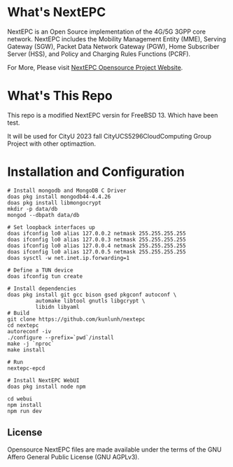 # What's NextEPC

NextEPC is an Open Source implementation of the 4G/5G 3GPP core network. NextEPC includes the Mobility Management Entity
(MME), Serving Gateway (SGW), Packet Data Network Gateway (PGW), Home Subscriber Server (HSS), and Policy and Charging
Rules Functions (PCRF).

For More, Please visit [NextEPC Opensource Project Website](https://nextepc.org).

# What's This Repo

This repo is a modified NextEPC versin for FreeBSD 13. Which have been test.

It will be used for CityU 2023 fall CityUCS5296CloudComputing Group Project with other optimaztion.


# Installation and Configuration

```
# Install mongodb and MongoDB C Driver
doas pkg install mongodb44-4.4.26
doas pkg install libmongocrypt
mkdir -p data/db
mongod --dbpath data/db

# Set loopback interfaces up
doas ifconfig lo0 alias 127.0.0.2 netmask 255.255.255.255
doas ifconfig lo0 alias 127.0.0.3 netmask 255.255.255.255
doas ifconfig lo0 alias 127.0.0.4 netmask 255.255.255.255
doas ifconfig lo0 alias 127.0.0.5 netmask 255.255.255.255
doas sysctl -w net.inet.ip.forwarding=1

# Define a TUN device
doas ifconfig tun create

# Install dependencies
doas pkg install git gcc bison gsed pkgconf autoconf \
         automake libtool gnutls libgcrypt \
         libidn libyaml
# Build
git clone https://github.com/kunlunh/nextepc
cd nextepc
autoreconf -iv
./configure --prefix=`pwd`/install
make -j `nproc`
make install

# Run
nextepc-epcd

# Install NextEPC WebUI
doas pkg install node npm

cd webui
npm install
npm run dev

```


## License

Opensource NextEPC files are made available under the terms of the GNU Affero General Public License (GNU AGPLv3).

